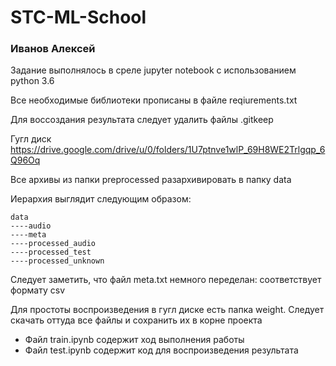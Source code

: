 # STC-ML-School
### Иванов Алексей

Задание выполнялось в среле jupyter notebook с использованием python 3.6

Все необходимые библиотеки прописаны в файле reqiurements.txt

Для воссоздания результата следует удалить файлы .gitkeep

Гугл диск
https://drive.google.com/drive/u/0/folders/1U7ptnve1wlP_69H8WE2Trlgqp_6Q96Oq

Все архивы из папки preprocessed разархивировать в папку data

Иерархия выглядит следующим образом:

```
data
----audio 
----meta 
----processed_audio 
----processed_test 
----processed_unknown 
```

Следует заметить, что файл meta.txt немного переделан: соответствует формату csv

Для простоты воспроизведения в гугл диске есть папка weight. Следует скачать оттуда все файлы и сохранить их в корне проекта

- Файл train.ipynb содержит ход выполнения работы
- Файл test.ipynb содержит код для воспроизведения результата
